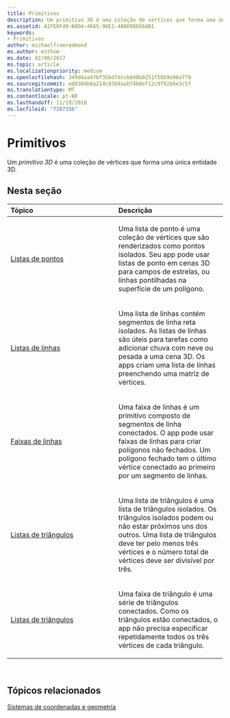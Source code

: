 ```yaml
---
title: Primitivos
description: Um primitivo 3D é uma coleção de vértices que forma uma única entidade 3D.
ms.assetid: A1FE6F49-B0D4-4665-90E1-40AD98E668B1
keywords:
- Primitivos
author: michaelfromredmond
ms.author: mithom
ms.date: 02/08/2017
ms.topic: article
ms.localizationpriority: medium
ms.openlocfilehash: 349d4aa4fbf35bd7dccbd48b0251f5bb9e90a779
ms.sourcegitcommit: ed0304b8a214c03b8aab74b8ef12c9f82b8e3c5f
ms.translationtype: MT
ms.contentlocale: pt-BR
ms.lasthandoff: 11/19/2018
ms.locfileid: "7287356"
---
```

# <a name="primitives"></a>Primitivos


Um *primitivo 3D* é uma coleção de vértices que forma uma única entidade 3D.

## <a name="span-idin-this-sectionspanin-this-section"></a><span id="in-this-section"></span>Nesta seção


<table>
<colgroup>
<col width="50%" />
<col width="50%" />
</colgroup>
<thead>
<tr class="header">
<th align="left">Tópico</th>
<th align="left">Descrição</th>
</tr>
</thead>
<tbody>
<tr class="odd">
<td align="left"><p><a href="point-lists.md">Listas de pontos</a></p></td>
<td align="left"><p>Uma lista de ponto é uma coleção de vértices que são renderizados como pontos isolados. Seu app pode usar listas de ponto em cenas 3D para campos de estrelas, ou linhas pontilhadas na superfície de um polígono.</p></td>
</tr>
<tr class="even">
<td align="left"><p><a href="line-lists.md">Listas de linhas</a></p></td>
<td align="left"><p>Uma lista de linhas contém segmentos de linha reta isolados. As listas de linhas são úteis para tarefas como adicionar chuva com neve ou pesada a uma cena 3D. Os apps criam uma lista de linhas preenchendo uma matriz de vértices.</p></td>
</tr>
<tr class="odd">
<td align="left"><p><a href="line-strips.md">Faixas de linhas</a></p></td>
<td align="left"><p>Uma faixa de linhas é um primitivo composto de segmentos de linha conectados. O app pode usar faixas de linhas para criar polígonos não fechados. Um polígono fechado tem o último vértice conectado ao primeiro por um segmento de linhas.</p></td>
</tr>
<tr class="even">
<td align="left"><p><a href="triangle-lists.md">Listas de triângulos</a></p></td>
<td align="left"><p>Uma lista de triângulos é uma lista de triângulos isolados. Os triângulos isolados podem ou não estar próximos uns dos outros. Uma lista de triângulos deve ter pelo menos três vértices e o número total de vértices deve ser divisível por três.</p></td>
</tr>
<tr class="odd">
<td align="left"><p><a href="triangle-strips.md">Listas de triângulos</a></p></td>
<td align="left"><p>Uma faixa de triângulo é uma série de triângulos conectados. Como os triângulos estão conectados, o app não precisa especificar repetidamente todos os três vértices de cada triângulo.</p></td>
</tr>
</tbody>
</table>

 

## <a name="span-idrelated-topicsspanrelated-topics"></a><span id="related-topics"></span>Tópicos relacionados


[Sistemas de coordenadas e geometria](coordinate-systems-and-geometry.md)

 

 




